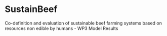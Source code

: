 # SustainBeef
 Co-definition and evaluation of sustainable beef farming systems based on resources non edible by humans - WP3 Model Results
